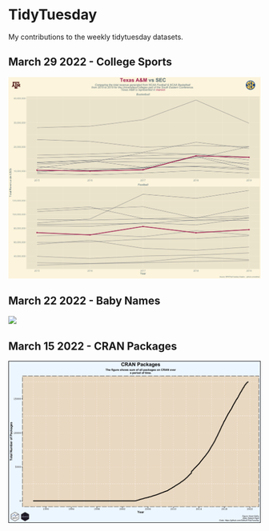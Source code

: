 # TidyTuesday
 My contributions to the weekly tidytuesday datasets.
 
 ## March 29 2022 - College Sports
 
 <img src ="2022/March_29/sec_sports.png">
 
 
 ## March 22 2022 - Baby Names

 
 <img src ="2022/March_22/March%2022.gif">


## March 15 2022 - CRAN Packages

<img src ="2022/March_15/March_15_2022.png">
